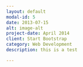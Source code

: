 ```yaml
---
layout: default
modal-id: 5
date: 2013-07-15
alt: image-alt
project-date: April 2014
client: Start Bootstrap
category: Web Development
description: this is a test

---
```


